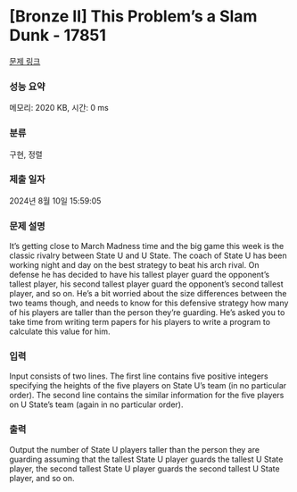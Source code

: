 # [Bronze II] This Problem’s a Slam Dunk - 17851 

[문제 링크](https://www.acmicpc.net/problem/17851) 

### 성능 요약

메모리: 2020 KB, 시간: 0 ms

### 분류

구현, 정렬

### 제출 일자

2024년 8월 10일 15:59:05

### 문제 설명

<p>It’s getting close to March Madness time and the big game this week is the classic rivalry between State U and U State. The coach of State U has been working night and day on the best strategy to beat his arch rival. On defense he has decided to have his tallest player guard the opponent’s tallest player, his second tallest player guard the opponent’s second tallest player, and so on. He’s a bit worried about the size differences between the two teams though, and needs to know for this defensive strategy how many of his players are taller than the person they’re guarding. He’s asked you to take time from writing term papers for his players to write a program to calculate this value for him.</p>

### 입력 

 <p>Input consists of two lines. The first line contains five positive integers specifying the heights of the five players on State U’s team (in no particular order). The second line contains the similar information for the five players on U State’s team (again in no particular order).</p>

### 출력 

 <p>Output the number of State U players taller than the person they are guarding assuming that the tallest State U player guards the tallest U State player, the second tallest State U player guards the second tallest U State player, and so on.</p>

